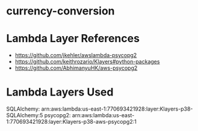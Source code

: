 # currency-conversion

# Lambda Layer References
- https://github.com/jkehler/awslambda-psycopg2
- https://github.com/keithrozario/Klayers#python-packages
- https://github.com/AbhimanyuHK/aws-psycopg2

# Lambda Layers Used
SQLAlchemy: arn:aws:lambda:us-east-1:770693421928:layer:Klayers-p38-SQLAlchemy:5
psycopg2: arn:aws:lambda:us-east-1:770693421928:layer:Klayers-p38-aws-psycopg2:1
